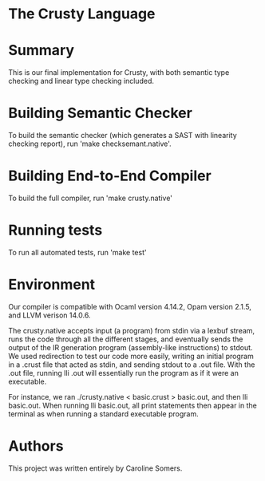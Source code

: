 # The Crusty Language 

# Summary 
This is our final implementation for Crusty, with both semantic type checking and linear type checking included. 

# Building Semantic Checker
To build the semantic checker (which generates a SAST with linearity checking report), run 
'make checksemant.native'. 

# Building End-to-End Compiler
To build the full compiler, run 'make crusty.native' 

# Running tests
To run all automated tests, run 'make test'

# Environment
Our compiler is compatible with Ocaml version 4.14.2, Opam version 2.1.5, and 
LLVM verison 14.0.6. 

The crusty.native accepts input (a program) from stdin via a lexbuf stream, runs the code through all the different stages, and eventually sends the output of the IR generation program (assembly-like instructions) to stdout. We used redirection to test our code more easily, writing an initial program in a .crust file that acted as stdin, and sending stdout to a .out file. With the .out file, running lli .out will essentially run the program as if it were an executable. 

For instance, we ran ./crusty.native < basic.crust > basic.out, and then lli basic.out. When running lli basic.out, all print statements then appear in the terminal as when running a standard executable program. 

# Authors

This project was written entirely by Caroline Somers.
